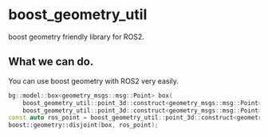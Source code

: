 # boost_geometry_util

boost geometry friendly library for ROS2.

## What we can do.

You can use boost geometry with ROS2 very easily.

```cpp
bg::model::box<geometry_msgs::msg::Point> box(
    boost_geometry_util::point_3d::construct<geometry_msgs::msg::Point>(x_min, y_min, z_min),
    boost_geometry_util::point_3d::construct<geometry_msgs::msg::Point>(x_max, y_max, z_max));
const auto ros_point = boost_geometry_util::point_3d::construct<geometry_msgs::msg::Point>(x_max, y_max, z_max);
boost::geometry::disjoint(box, ros_point);
```

